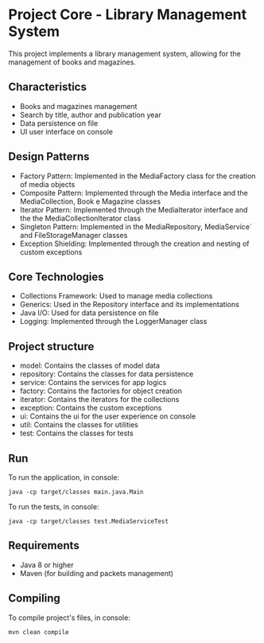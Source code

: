 # Project Core - Library Management System

This project implements a library management system, allowing for the management of books and magazines.

## Characteristics

- Books and magazines management
- Search by title, author and publication year
- Data persistence on file
- UI user interface on console

## Design Patterns

- Factory Pattern: Implemented in the MediaFactory class for the creation of media objects
- Composite Pattern: Implemented through the Media interface and the MediaCollection, Book e Magazine classes
- Iterator Pattern: Implemented through the MediaIterator interface and the the MediaCollectionIterator class
- Singleton Pattern: Implemented in the MediaRepository, MediaService` and FileStorageManager classes
- Exception Shielding: Implemented through the creation and nesting of custom exceptions

## Core Technologies

- Collections Framework: Used to manage media collections
- Generics: Used in the Repository interface and its implementations
- Java I/O: Used for data persistence on file
- Logging: Implemented through the LoggerManager class

## Project structure

- model: Contains the classes of model data
- repository: Contains the classes for data persistence
- service: Contains the services for app logics
- factory: Contains the factories for object creation
- iterator: Contains the iterators for the collections
- exception: Contains the custom exceptions
- ui: Contains the ui for the user experience on console
- util: Contains the classes for utilities
- test: Contains the classes for tests

## Run

To run the application, in console:

`java -cp target/classes main.java.Main`

To run the tests, in console:

`java -cp target/classes test.MediaServiceTest`

## Requirements

- Java 8 or higher
- Maven (for building and packets management)

## Compiling

To compile project's files, in console:

`mvn clean compile`
